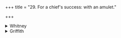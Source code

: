 +++
title = "29. For a chief's success: with an amulet."

+++

<details><summary>Whitney</summary>

### Comment
Found (except vs. 4) in Pāipp. i., and (with the same exception, in RV., chiefly x. 174 ⌊:namely, AV. verses 1, 2, 3, 6 correspond respectively with RV. verses 1, 2, 3, 5. See Oldenberg, Die Hymnen des RV., i. 243⌋. Kāuś. uses the hymn in the ceremony of restoration of a king, with preparing and binding on an amulet made of the rim of a chariot-wheel (16. 29: the comm. says, vss. 1-4); the last two verses are specifically prescribed for the binding on. The comm. quotes the hymn as employed by the Nakṣatra Kalpa (19) in a mahāśānti called māhendrī.


### Translations
Translated: Weber, iv. 423; Griffith, i. 33.
</details>

<details><summary>Griffith</summary>

A charm to secure the supremacy of a dethroned King
</details>
